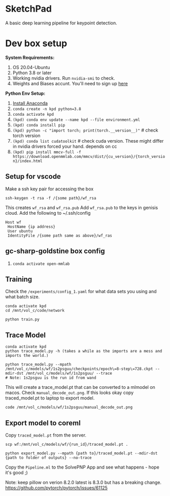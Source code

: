 # SketchPad
A basic deep learning pipeline for keypoint detection.

# Dev box setup
__System Requirements:__
1. OS 20.04-Ubuntu
2. Python 3.8 or later
3. Working nvidia drivers. Run `nvidia-smi` to check.
4. Weights and Biases accunt. You'll need to sign up [here](https://wandb.ai/login?signup=true)

__Python Env Setup:__

1. [Install Anaconda](https://docs.anaconda.com/anaconda/install/linux/)
2. `conda create -n kpd python=3.8`
3. `conda activate kpd`
4. `(kpd) conda env update --name kpd --file environment.yml`
5. `(kpd) conda install pip`
6. `(kpd) python -c "import torch; print(torch.__version__)"` # check torch version
7. `(kpd) conda list cudatoolkit` # check cuda version. These might differ in nvidia drivers forced your hand. depends on cc
5. `(kpd) pip install mmcv-full -f https://download.openmmlab.com/mmcv/dist/{cu_version}/{torch_version}/index.html`


## Setup for vscode
Make a ssh key pair for accessing the box
```
ssh-keygen -t rsa -f /{some path}/wf_rsa
```
This creates `wf_rsa` and `wf_rsa.pub` Add `wf_rsa.pub` to the keys in genisis cloud.
Add the following to ~/.ssh/config
```
Host wf
 HostName {ip address}
 User ubuntu
 IdentityFile /{some path same as above}/wf_ras
```

## gc-sharp-goldstine box config
1. `conda activate open-mmlab`


## Training
Check the `/experiments/config_1.yaml` for what data sets you using and what batch size.
```
conda activate kpd
cd /mnt/vol_c/code/network

python train.py
```
## Trace Model
```
conda activate kpd
python trace_model.py -h (takes a while as the imports are a mess and imports the world.)

python trace_model.py --mpath /mnt/vol_c/models/wf/1s2psguu/checkpoints/epoch\=8-step\=728.ckpt --mdir-dst /mnt/vol_c/models/wf/1s2psguu/ --trace
# Note: 1s2psguu is the run id from wand
```
This will create a trace_model.pt that can be converted to a mlmodel on macos. Check `manual_decode_out.png`. If this looks okay copy traced_model.pt to laptop to export model.
```
code /mnt/vol_c/models/wf/1s2psguu/manual_decode_out.png
```

## Export model to coreml
Copy `traced_model.pt` from the server.
```
scp wf:/mnt/vol_c/models/wf/{run_id}/traced_model.pt .
```

```
python export_model.py --mpath {path to}/traced_model.pt --mdir-dst {path to folder of outputs} --no-trace
```
Copy the `Pipeline.ml` to the SolvePNP App and see what happens - hope it's good ;)

Note: keep pillow on verion 8.2.0 latest is 8.3.0 but has a breaking change.
https://github.com/pytorch/pytorch/issues/61125